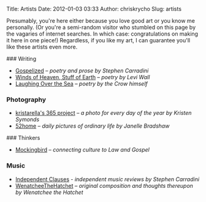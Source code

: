 Title: Artists
Date: 2012-01-03 03:33
Author: chriskrycho
Slug: artists

Presumably, you're here either because you love good art or you know me
personally. (Or you're a semi-random visitor who stumbled on this page
by the vagaries of internet searches. In which case: congratulations on
making it here in one piece!) Regardless, if you like my art, I can
guarantee you'll like these artists even more.

<div class="column left donthyphenate">
### Writing

-   [Gospelized][] – *poetry and prose by Stephen Carradini*
-   [Winds of Heaven, Stuff of Earth][] – *poetry by Levi Wall*
-   [Laughing Over the Sea][] – *poetry by the Crow himself*

### Photography

-   [kristarella's 365 project][] – *a photo for every day of the year
    by Kristen Symonds*
-   [52home][] – *daily pictures of ordinary life by Janelle Bradshaw*

</div>
<div class="column right donthyphenate">
### Thinkers

-   [Mockingbird][] – *connecting culture to Law and Gospel*

### Music

-   [Independent Clauses][] - *independent music reviews by Stephen
    Carradini*
-   [WenatcheeTheHatchet][] – *original composition and thoughts
    thereupon by Wenatchee the Hatchet*

</div>
  

  [Gospelized]: http://gospelized.com
  [Winds of Heaven, Stuff of Earth]: http://leviwall.blogspot.com
  [Laughing Over the Sea]: http://laughingoverthesea.blogspot.com/
  [kristarella's 365 project]: http://365.kristarella.com/
  [52home]: http://www.girltalkhome.com/blog/category/52home/
  [Mockingbird]: http://www.mbird.com/
  [Independent Clauses]: http://www.independentclauses.com/
  [WenatcheeTheHatchet]: http://wenatcheethehatchet.blogspot.com/
